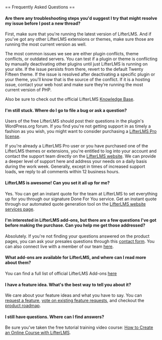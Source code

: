== Frequently Asked Questions ==

#### Are there any troubleshooting steps you'd suggest I try that might resolve my issue before I post a new thread?

First, make sure that you're running the latest version of LifterLMS. And if you've got any other LifterLMS extensions or themes, make sure those are running the most current version as well.

The most common issues we see are either plugin conflicts, theme conflicts, or outdated servers. You can test if a plugin or theme is conflicting by manually deactivating other plugins until just LifterLMS is running on your site. If the issue persists from there, revert to the default Twenty Fifteen theme. If the issue is resolved after deactivating a specific plugin or your theme, you'll know that is the source of the conflict. If it is a hosting issue, contact your web host and make sure they’re running the most current version of PHP.

Also be sure to check out the official LifterLMS [Knowledge Base](https://lifterlms.com/docs/?utm_source=LifterLMS%20Plugin&utm_medium=README&utm_campaign=Readme%20to%20Sale).


#### I'm still stuck. Where do I go to file a bug or ask a question?

Users of the free LifterLMS should post their questions in the plugin's WordPress.org forum. If you find you're not getting support in as timely a fashion as you wish, you might want to consider purchasing a [LifterLMS Pro license](https://lifterlms.com/product/lifterlms-pro/?utm_source=LifterLMS%20Plugin&utm_medium=README&utm_campaign=Readme%20to%20Sale).

If you're already a LifterLMS Pro user or you have purchased one of the LifterLMS themes or extensions, you're entitled to log into your account and contact the support team directly on the [LifterLMS website](https://lifterlms.com/my-account/?utm_source=LifterLMS%20Plugin&utm_medium=README&utm_campaign=Readme%20to%20Sale). We can provide a deeper level of support here and address your needs on a daily basis during the work week. Generally, except in times of increased support loads, we reply to all comments within 12 business hours.


#### LifterLMS is awesome! Can you set it all up for me?

Yes. You can get an instant quote for the team at LifterLMS to set everything up for you through our signature Done For You service. Get an instant quote through our automated quote generation tool on the [LifterLMS website services page](https://lifterlms.com/dfy/?utm_source=LifterLMS%20Plugin&utm_medium=README&utm_campaign=Readme%20to%20Sale).


#### I'm interested in LifterLMS add-ons, but there are a few questions I've got before making the purchase. Can you help me get those addressed?

Absolutely. If you're not finding your questions answered on the product pages, you can ask your presales questions through this [contact form](https://lifterlms.com/contact/?utm_source=LifterLMS%20Plugin&utm_medium=README&utm_campaign=Readme%20to%20Sale). You can also connect live with a member of our team [here](https://lifterlms.com/contact/?utm_source=LifterLMS%20Plugin&utm_medium=README&utm_campaign=Readme%20to%20Sale).


#### What add-ons are available for LifterLMS, and where can I read more about them?

You can find a full list of official LifterLMS Add-ons [here](https://lifterlms.com/store/?utm_source=LifterLMS%20Plugin&utm_medium=README&utm_campaign=Readme%20to%20Sale)


#### I have a feature idea. What's the best way to tell you about it?

We care about your feature ideas and what you have to say. You can [request a feature](https://lifterlms.com/contact/?utm_source=LifterLMS%20Plugin&utm_medium=README&utm_campaign=Readme%20to%20Sale), [vote on existing feature requests](?utm_source=LifterLMS%20Plugin&utm_medium=README&utm_campaign=Readme%20to%20Sale), and checkout the [product roadmap](https://lifterlms.com/roadmap/?utm_source=LifterLMS%20Plugin&utm_medium=README&utm_campaign=Readme%20to%20Sale).


#### I still have questions. Where can I find answers?

Be sure you’ve taken the free tutorial training video course: [How to Create an Online Course with LifterLMS](http://demo.lifterlms.com/course/how-to-build-a-learning-management-system-with-lifterlms/?utm_source=LifterLMS%20Plugin&utm_medium=README&utm_campaign=Readme%20to%20Sale).
